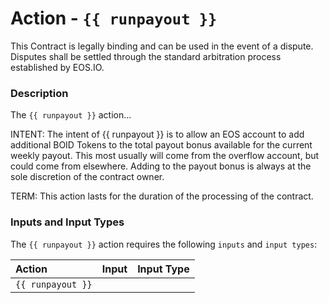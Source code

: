 # Action - `{{ runpayout }}`

This Contract is legally binding and can be used in the event of a dispute. Disputes shall be settled through the standard arbitration process established by EOS.IO.

### Description

The `{{ runpayout }}` action... 

INTENT: The intent of {{ runpayout }} is to allow an EOS account to add additional BOID Tokens to the total payout bonus available for the current weekly payout. This most usually will come from the overflow account, but could come from elsewhere. Adding to the payout bonus is always at the sole discretion of the contract owner.    

TERM: This action lasts for the duration of the processing of the contract.

### Inputs and Input Types

The `{{ runpayout }}` action requires the following `inputs` and `input types`:

| Action | Input | Input Type |
|:--|:--|:--|
| `{{ runpayout }}` | | |
